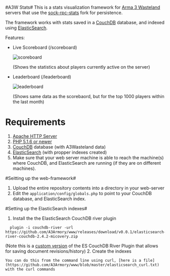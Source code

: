 #A3W Stats#
This is a stats visualization framework for [Arma 3 Wasteland](http://a3wasteland.com/) servers that use the [sock-rpc-stats](https://github.com/micovery/ArmA3_Wasteland.Altis) fork for persistence.

The framework works with stats saved in a [CouchDB](http://couchdb.apache.org/) database, and indexed using [ElasticSearch](http://www.elasticsearch.org/).

Features:

- Live Scoreboard (/scoreboard)

  ![scoreboard](http://i.imgur.com/V49MLLZ.png)
  
  (Shows the statistics about players currently active on the server)

- Leaderboard (/leaderboard)

  ![leaderboard](http://i.imgur.com/aF9MKw5.png)
  
  (Shows same data as the scorebaord, but for the top 1000 players within the last month)


# Requirements #
  1. [Apache HTTP Server](http://httpd.apache.org/)
  2. [PHP 5.1.6 or newer](http://php.net/)
  3. [CouchDB](http://couchdb.apache.org/) database (with A3Wasteland data)
  4. [ElasticSearch](http://www.elasticsearch.org/) (with propper indexes created)
  4. Make sure that your web server machine is able to reach the machine(s) where CouchDB, and ElasticSearch are running (if they are on different machines).



#Seitting up the web-framework#
  1. Upload the entire repository contents into a directory in your web-server
  2. Edit the ```application/config/globals.php``` to point to your CouchDB database, and ElasticSearch index.



#Setting up the ElasticSearch indexes#
1. Install the the ElasticSearch CouchDB river plugin

  ```
    plugin -i couchdb-river -url https://github.com/A3Armory/www/releases/download/v0.0.1/elasticsearch-river-couchdb-2.4.2-micovery.zip
  ```
  (Note this is a [custom version](https://github.com/elasticsearch/elasticsearch-river-couchdb/pull/86) of the ES CouchDB River Plugin that allows for saving document revisions/history)
2. Create the indexes

    You can do this from the command line using curl, [here is a file](https://github.com/A3Armory/www/blob/master/elasticsearch_curl.txt) with the curl commands



  


